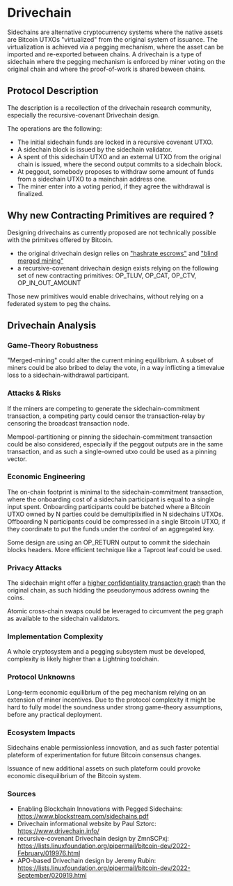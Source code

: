 # Drivechain

Sidechains are alternative cryptocurrency systems where the native assets are Bitcoin UTXOs "virtualized" from the original
system of issuance. The virtualization is achieved via a pegging mechanism, where the asset can be imported and re-exported
between chains. A drivechain is a type of sidechain where the pegging mechanism is enforced by miner voting on the original
chain and where the proof-of-work is shared beween chains.

## Protocol Description

The description is a recollection of the drivechain research community, especially the recursive-covenant Drivechain design.

The operations are the following:
- The initial sidechain funds are locked in a recursive covenant UTXO.
- A sidechain block is issued by the sidechain validator.
- A spent of this sidechain UTXO and an external UTXO from the original chain is issued, where the second output commits to a sidechain block.
- At peggout, somebody proposes to withdraw some amount of funds from a sidechain UTXO to a mainchain address one.
- The miner enter into a voting period, if they agree the withdrawal is finalized.

## Why new Contracting Primitives are required ?

Designing drivechains as currently proposed are not technically possible with the primitves offered by Bitcoin.
- the original drivechain design relies on ["hashrate escrows"](https://github.com/bitcoin/bips/blob/master/bip-0300.mediawiki) and ["blind merged mining"](https://github.com/psztorc/bips/blob/master/bip-0301.mediawiki)
- a recursive-covenant drivechain design exists relying on the following set of new contracting primitives: OP_TLUV, OP_CAT, OP_CTV, OP_IN_OUT_AMOUNT

Those new primitives would enable drivechains, without relying on a federated system to peg the chains.

## Drivechain Analysis

### Game-Theory Robustness

"Merged-mining" could alter the current mining equilibrium. A subset of miners could be also bribed to delay the vote,
in a way inflicting a timevalue loss to a sidechain-withdrawal participant.

### Attacks & Risks

If the miners are competing to generate the sidechain-commitment transaction, a competing party could censor
the transaction-relay by censoring the broadcast transaction node.

Mempool-partitioning or pinning the sidechain-commitment transaction could be also considered, especially if
the peggout outputs are in the same transaction, and as such a single-owned utxo could be used as a pinning vector.

### Economic Engineering

The on-chain footprint is minimal to the sidechain-commitment transaction, where the onboarding cost of a sidechain participant
is equal to a single input spent. Onboarding participants could be batched where a Bitcoin UTXO owned by N parties could be
demultiplixified in N sidechains UTXOs. Offboarding N participants could be compressed in a single Bitcoin UTXO, if they
coordinate to put the funds under the control of an aggregated key.

Some design are using an OP_RETURN output to commit the sidechain blocks headers. More efficient technique like a Taproot
leaf could be used.

### Privacy Attacks

The sidechain might offer a [higher confidentiality transaction graph](https://scalingbitcoin.org/papers/mimblewimble.pdf)
than the original chain, as such hidding the pseudonymous address owning the coins.

Atomic cross-chain swaps could be leveraged to circumvent the peg graph as available to the sidechain validators.

### Implementation Complexity

A whole cryptosystem and a pegging subsystem must be developed, complexity is likely higher than a Lightning toolchain.

### Protocol Unknowns

Long-term economic equilibrium of the peg mechanism relying on an extension of miner incentives. Due to the protocol complexity
it might be hard to fully model the soundness under strong game-theory assumptions, before any practical deployment.

### Ecosystem Impacts

Sidechains enable permissionless innovation, and as such faster potential plateform of experimentation for future Bitcoin
consensus changes.

Issuance of new additional assets on such plateform could provoke economic disequilibrium of the Bitcoin system.

### Sources

- Enabling Blockchain Innovations with Pegged Sidechains: https://www.blockstream.com/sidechains.pdf
- Drivechain informational website by Paul Sztorc: https://www.drivechain.info/
- recursive-covenant Drivechain design by ZmnSCPxj: https://lists.linuxfoundation.org/pipermail/bitcoin-dev/2022-February/019976.html
- APO-based Drivechain design by Jeremy Rubin: https://lists.linuxfoundation.org/pipermail/bitcoin-dev/2022-September/020919.html
